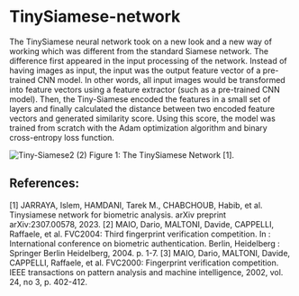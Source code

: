 # TinySiamese-network
The TinySiamese neural network took on a new look and a new way of working which was different from the standard Siamese network. The difference first appeared in the input processing of the network. 
Instead of having images as input, the input was the output feature vector of a pre-trained CNN model. In other words, all input images would be transformed into feature vectors using a feature extractor (such as a pre-trained CNN model).
Then, the Tiny-Siamese encoded the features in a small set of layers and finally calculated the distance between two encoded feature vectors and generated similarity score. Using this score, the model was trained from scratch with the Adam optimization algorithm and binary cross-entropy loss function.

![Tiny-Siamese2 (2)](https://github.com/Islem-Jarraya/TinySiamese-network/assets/79153028/d3774b70-9163-4e1b-9b98-b45a046b1135)
Figure 1: The TinySiamese Network [1].


## References:
[1] JARRAYA, Islem, HAMDANI, Tarek M., CHABCHOUB, Habib, et al. Tinysiamese network for biometric analysis. arXiv preprint arXiv:2307.00578, 2023.
[2] MAIO, Dario, MALTONI, Davide, CAPPELLI, Raffaele, et al. FVC2004: Third fingerprint verification competition. In : International conference on biometric authentication. Berlin, Heidelberg : Springer Berlin Heidelberg, 2004. p. 1-7.
[3] MAIO, Dario, MALTONI, Davide, CAPPELLI, Raffaele, et al. FVC2000: Fingerprint verification competition. IEEE transactions on pattern analysis and machine intelligence, 2002, vol. 24, no 3, p. 402-412.
